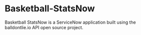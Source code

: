 # Basketball-StatsNow
Basketball StatsNow is a ServiceNow application built using the balldontlie.io API open source project.
